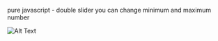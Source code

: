 pure javascript - double slider
you can change minimum and maximum number


![Alt Text](https://media.giphy.com/media/8UHQYMO7BiHDNdGnhJ/giphy.gif)
